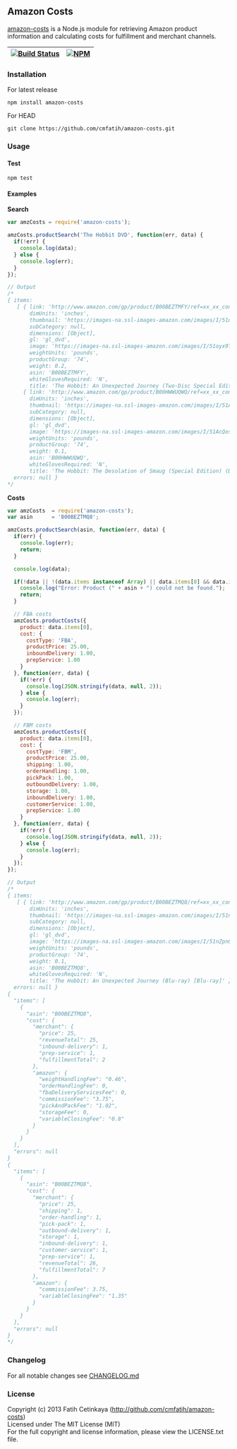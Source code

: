 ## Amazon Costs

[amazon-costs](http://github.com/cmfatih/amazon-costs) is a Node.js module for 
retrieving Amazon product information and calculating costs for fulfillment and merchant channels.  

[![Build Status][travis-image]][travis-url] | [![NPM][npm-image]][npm-url]
---------- | ----------

### Installation

For latest release
```
npm install amazon-costs
```

For HEAD
```
git clone https://github.com/cmfatih/amazon-costs.git
```

### Usage

#### Test
```
npm test
```

#### Examples

**Search**
```javascript
var amzCosts = require('amazon-costs');

amzCosts.productSearch('The Hobbit DVD', function(err, data) {
  if(!err) {
    console.log(data);
  } else {
    console.log(err);
  }
});

// Output
/*
{ items:
   [ { link: 'http://www.amazon.com/gp/product/B00BEZTMFY/ref=xx_xx_cont_xx/176-0515210-4045758',
       dimUnits: 'inches',
       thumbnail: 'https://images-na.ssl-images-amazon.com/images/I/51oyx9TCjVL._SL80_.jpg',
       subCategory: null,
       dimensions: [Object],
       gl: 'gl_dvd',
       image: 'https://images-na.ssl-images-amazon.com/images/I/51oyx9TCjVL._SL120_.jpg',
       weightUnits: 'pounds',
       productGroup: '74',
       weight: 0.2,
       asin: 'B00BEZTMFY',
       whiteGlovesRequired: 'N',
       title: 'The Hobbit: An Unexpected Journey (Two-Disc Special Edition) (DVD + UltraViolet Digital Copy) [DVD]' },
     { link: 'http://www.amazon.com/gp/product/B00HWWUQWQ/ref=xx_xx_cont_xx/176-0515210-4045758',
       dimUnits: 'inches',
       thumbnail: 'https://images-na.ssl-images-amazon.com/images/I/51AcQosPxyL._SL80_.jpg',
       subCategory: null,
       dimensions: [Object],
       gl: 'gl_dvd',
       image: 'https://images-na.ssl-images-amazon.com/images/I/51AcQosPxyL._SL120_.jpg',
       weightUnits: 'pounds',
       productGroup: '74',
       weight: 0.1,
       asin: 'B00HWWUQWQ',
       whiteGlovesRequired: 'N',
       title: 'The Hobbit: The Desolation of Smaug (Special Edition) (DVD + UltraViolet Combo Pack) [DVD]' } ],
  errors: null }
*/
```

**Costs**
```javascript
var amzCosts  = require('amazon-costs');
var asin      = 'B00BEZTMQ8';

amzCosts.productSearch(asin, function(err, data) {
  if(err) {
    console.log(err);
    return;
  }

  console.log(data);

  if(!data || !(data.items instanceof Array) || data.items[0] && data.items[0].asin != asin) {
    console.log("Error: Product (" + asin + ") could not be found.");
    return;
  }

  // FBA costs
  amzCosts.productCosts({
    product: data.items[0],
    cost: {
      costType: 'FBA',
      productPrice: 25.00,
      inboundDelivery: 1.00,
      prepService: 1.00
    }
  }, function(err, data) {
    if(!err) {
      console.log(JSON.stringify(data, null, 2));
    } else {
      console.log(err);
    }
  });

  // FBM costs
  amzCosts.productCosts({
    product: data.items[0],
    cost: {
      costType: 'FBM',
      productPrice: 25.00,
      shipping: 1.00,
      orderHandling: 1.00,
      pickPack: 1.00,
      outboundDelivery: 1.00,
      storage: 1.00,
      inboundDelivery: 1.00,
      customerService: 1.00,
      prepService: 1.00
    }
  }, function(err, data) {
    if(!err) {
      console.log(JSON.stringify(data, null, 2));
    } else {
      console.log(err);
    }
  });
});

// Output
/*
{ items:
   [ { link: 'http://www.amazon.com/gp/product/B00BEZTMQ8/ref=xx_xx_cont_xx/186-8065886-6900841',
       dimUnits: 'inches',
       thumbnail: 'https://images-na.ssl-images-amazon.com/images/I/51nZpnQgUwL._SL80_.jpg',
       subCategory: null,
       dimensions: [Object],
       gl: 'gl_dvd',
       image: 'https://images-na.ssl-images-amazon.com/images/I/51nZpnQgUwL._SL120_.jpg',
       weightUnits: 'pounds',
       productGroup: '74',
       weight: 0.1,
       asin: 'B00BEZTMQ8',
       whiteGlovesRequired: 'N',
       title: 'The Hobbit: An Unexpected Journey (Blu-ray) [Blu-ray]' } ],
  errors: null }
{
  "items": [
    {
      "asin": "B00BEZTMQ8",
      "cost": {
        "merchant": {
          "price": 25,
          "revenueTotal": 25,
          "inbound-delivery": 1,
          "prep-service": 1,
          "fulfillmentTotal": 2
        },
        "amazon": {
          "weightHandlingFee": "0.46",
          "orderHandlingFee": 0,
          "fbaDeliveryServicesFee": 0,
          "commissionFee": "3.75",
          "pickAndPackFee": "1.02",
          "storageFee": 0,
          "variableClosingFee": "0.8"
        }
      }
    }
  ],
  "errors": null
}
{
  "items": [
    {
      "asin": "B00BEZTMQ8",
      "cost": {
        "merchant": {
          "price": 25,
          "shipping": 1,
          "order-handling": 1,
          "pick-pack": 1,
          "outbound-delivery": 1,
          "storage": 1,
          "inbound-delivery": 1,
          "customer-service": 1,
          "prep-service": 1,
          "revenueTotal": 26,
          "fulfillmentTotal": 7
        },
        "amazon": {
          "commissionFee": 3.75,
          "variableClosingFee": "1.35"
        }
      }
    }
  ],
  "errors": null
}
*/
```

### Changelog

For all notable changes see [CHANGELOG.md](https://github.com/cmfatih/amazon-costs/blob/master/CHANGELOG.md)

### License

Copyright (c) 2013 Fatih Cetinkaya (http://github.com/cmfatih/amazon-costs)  
Licensed under The MIT License (MIT)  
For the full copyright and license information, please view the LICENSE.txt file.

[npm-url]: http://npmjs.org/package/amazon-costs
[npm-image]: https://badge.fury.io/js/amazon-costs.png

[travis-url]: https://travis-ci.org/cmfatih/amazon-costs
[travis-image]: https://travis-ci.org/cmfatih/amazon-costs.svg?branch=master